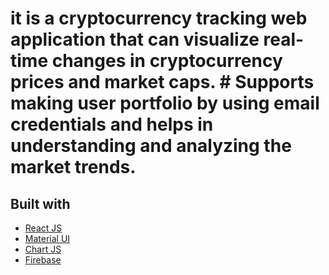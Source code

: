 # it is a cryptocurrency tracking web application that can visualize real-time changes in cryptocurrency prices and market caps. # Supports making user portfolio by using email credentials and helps in understanding and analyzing the market trends.

## Built with 

- [React JS](https://reactjs.org/)
- [Material UI](https://v4.mui.com/)
- [Chart JS](https://reactchartjs.github.io/react-chartjs-2/#/)
- [Firebase](https://firebase.google.com/)


